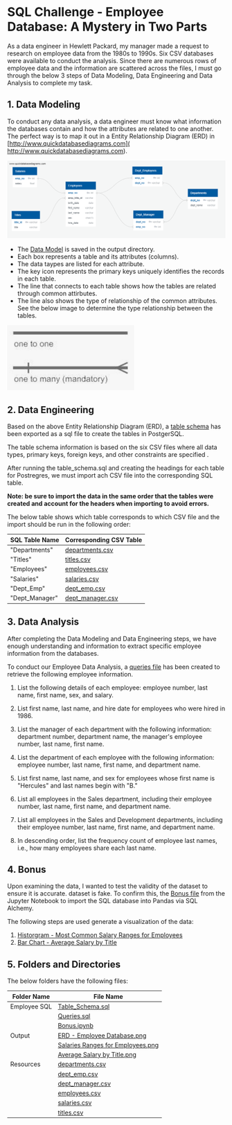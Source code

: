 # SQL Challenge - Employee Database: A Mystery in Two Parts

As a data engineer in Hewlett Packard, my manager made a request to research on employee data from the 1980s to 1990s. Six CSV databases were available to conduct the analysis. Since there are numerous rows of employee data and the information are scattered across the files, I must go through the below 3 steps of Data Modeling, Data Engineering and Data Analysis to complete my task.


## **1.  Data Modeling**

To conduct any data analysis, a data engineer must know what information the databases contain and how the attributes are related to one another. The perfect way is to map it out in a Entity Relationship Diagram (ERD) in  [http://www.quickdatabasediagrams.com]( http://www.quickdatabasediagrams.com).

![Image](https://github.com/cecileung1208/Homework/blob/master/Unit%207%20-%20SQL%20Challenge/Output%20Files/ERD%20-%20Employee%20Database.png)

* The [Data Model](https://github.com/cecileung1208/Homework/blob/master/Unit%207%20-%20SQL%20Challenge/Output%20Files/ERD%20-%20Employee%20Database.png) is saved in the output directory.
* Each box represents a table and its attributes (columns). 
* The data taypes are listed for each attribute.
* The key icon represents the primary keys uniquely identifies the records in each table.
* The line that connects to each table shows how the tables are related through common attirbutes.  
* The line also shows the type of relationship of the common attributes.  See the below image to determine the type relationship between the tables.

![Image](https://github.com/cecileung1208/Homework/blob/master/Unit%207%20-%20SQL%20Challenge/Output%20Files/Relationship.png)


    
## **2.  Data Engineering**

Based on the above Entity Relationship Diagram (ERD), a [table schema](https://github.com/cecileung1208/Homework/blob/master/Unit%207%20-%20SQL%20Challenge/Employee_SQL/Table_Schema.sql) has been exported as a sql file to create the tables in PostgerSQL.

The table schema information is based on the six CSV files where all data types, primary keys, foreign keys, and other constraints are specified .

After running the table_schema.sql and creating the headings for each table for Postregres, we must import ach CSV file into the corresponding SQL table. 

**Note: be sure to import the data in the same order that the tables were created and account for the headers when importing to avoid errors.**

The below table shows which table corresponds to which CSV file and the import should be run in the following order:

| SQL Table Name    | Corresponding CSV Table |
| ------------- | ------------- |
| "Departments"  | [departments.csv](https://github.com/cecileung1208/Homework/blob/master/Unit%207%20-%20SQL%20Challenge/Resources/departments.csv)  |
| "Titles"  | [titles.csv](https://github.com/cecileung1208/Homework/blob/master/Unit%207%20-%20SQL%20Challenge/Resources/titles.csv)  |
| "Employees"  | [employees.csv](https://github.com/cecileung1208/Homework/blob/master/Unit%207%20-%20SQL%20Challenge/Resources/employees.csv)  |
| "Salaries"  | [salaries.csv](https://github.com/cecileung1208/Homework/blob/master/Unit%207%20-%20SQL%20Challenge/Resources/salaries.csv)  |
| "Dept_Emp"  | [dept_emp.csv](https://github.com/cecileung1208/Homework/blob/master/Unit%207%20-%20SQL%20Challenge/Resources/dept_emp.csv)  |
| "Dept_Manager"  | [dept_manager.csv](https://github.com/cecileung1208/Homework/blob/master/Unit%207%20-%20SQL%20Challenge/Resources/dept_manager.csv)  |



## **3.  Data Analysis**

After completing the Data Modeling and Data Engineering steps, we have enough understanding and information to extract specific employee information from the databases. 

To conduct our Employee Data Analysis, a [queries file](https://github.com/cecileung1208/Homework/blob/master/Unit%207%20-%20SQL%20Challenge/Employee_SQL/Queries.sql) has been created to retrieve the following employee information.

1.  List the following details of each employee: employee number, last name, first name, sex, and salary.

2.  List first name, last name, and hire date for employees who were hired in 1986.

3.  List the manager of each department with the following information: department number, department name, the manager's employee number, last name, first name.

4.  List the department of each employee with the following information: employee number, last name, first name, and department name.

5.  List first name, last name, and sex for employees whose first name is "Hercules" and last names begin with "B."

6.  List all employees in the Sales department, including their employee number, last name, first name, and department name.

7.  List all employees in the Sales and Development departments, including their employee number, last name, first name, and department name.

8.  In descending order, list the frequency count of employee last names, i.e., how many employees share each last name.


## **4.  Bonus**

Upon examining the data, I wanted to test the validity of the dataset to ensure it is accurate. dataset is fake. To confirm this, the [Bonus file](https://github.com/cecileung1208/Homework/blob/master/Unit%207%20-%20SQL%20Challenge/Employee_SQL/Bonus.ipynb) from the Jupyter Notebook to import the SQL database into Pandas via SQL Alchemy.

The following steps are used generate a visualization of the data:

1.  [Historgram - Most Common Salary Ranges for Employees](https://github.com/cecileung1208/Homework/blob/master/Unit%207%20-%20SQL%20Challenge/Output%20Files/Salary%20Ranges%20for%20Employees.png)
2.  [Bar Chart - Average Salary by Title](https://github.com/cecileung1208/Homework/blob/master/Unit%207%20-%20SQL%20Challenge/Output%20Files/Average%20Salary%20by%20Title.png)

## **5.  Folders and Directories**

The below folders have the following files:

| Folder Name    | File Name |
| ------------- | ------------- |
| Employee SQL  | [Table_Schema.sql](https://github.com/cecileung1208/Homework/blob/master/Unit%207%20-%20SQL%20Challenge/Employee_SQL/Table_Schema.sql)  |
|               | [Queries.sql](https://github.com/cecileung1208/Homework/blob/master/Unit%207%20-%20SQL%20Challenge/Employee_SQL/Queries.sql)  |
|               | [Bonus.ipynb](https://github.com/cecileung1208/Homework/blob/master/Unit%207%20-%20SQL%20Challenge/Employee_SQL/Bonus.ipynb)  |
| Output        | [ERD - Employee Database.png](https://github.com/cecileung1208/Homework/blob/master/Unit%207%20-%20SQL%20Challenge/Output%20Files/ERD%20-%20Employee%20Database.png)  |
|               | [Salaries Ranges for Employees.png](https://github.com/cecileung1208/Homework/blob/master/Unit%207%20-%20SQL%20Challenge/Output%20Files/Salary%20Ranges%20for%20Employees.png)  |
|               | [Average Salary by Title.png](https://github.com/cecileung1208/Homework/blob/master/Unit%207%20-%20SQL%20Challenge/Output%20Files/Average%20Salary%20by%20Title.png)  |
| Resources   | [departments.csv](https://github.com/cecileung1208/Homework/blob/master/Unit%207%20-%20SQL%20Challenge/Resources/departments.csv)  |
|             | [dept_emp.csv](https://github.com/cecileung1208/Homework/blob/master/Unit%207%20-%20SQL%20Challenge/Resources/dept_emp.csv)  |
|             | [dept_manager.csv](https://github.com/cecileung1208/Homework/blob/master/Unit%207%20-%20SQL%20Challenge/Resources/dept_manager.csv)  |
|             | [employees.csv](https://github.com/cecileung1208/Homework/blob/master/Unit%207%20-%20SQL%20Challenge/Resources/employees.csv)  |
|             | [salaries.csv](https://github.com/cecileung1208/Homework/blob/master/Unit%207%20-%20SQL%20Challenge/Resources/salaries.csv)  |
|             | [titles.csv](https://github.com/cecileung1208/Homework/blob/master/Unit%207%20-%20SQL%20Challenge/Resources/titles.csv)  |
